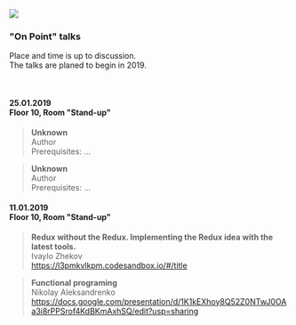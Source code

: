 <img src="https://raw.githubusercontent.com/aleksandrenko/onPoint/master/assets/header_815x315.jpg">

### "On Point" talks
Place and time is up to discussion.<br />
The talks are planed to begin in 2019.

<br />

#### 25.01.2019<br /> Floor 10, Room "Stand-up"

> <b>Unknown</b><br /> Author<br />
Prerequisites: ...

> <b>Unknown</b><br /> Author<br />
Prerequisites: ...

#### 11.01.2019<br /> Floor 10, Room "Stand-up"

> <b>Redux without the Redux. Implementing the Redux idea with the latest tools.</b><br /> Ivaylo Zhekov<br />
https://l3pmkvlkpm.codesandbox.io/#/title

> <b>Functional programing</b><br /> Nikolay Aleksandrenko<br />
https://docs.google.com/presentation/d/1K1kEXhoy8Q52Z0NTwJ0OAa3i8rPPSrof4KdBKmAxhSQ/edit?usp=sharing
